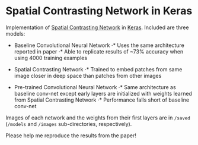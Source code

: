 # Spatial Contrasting Network in Keras

Implementation of [Spatial Contrasting Network](https://arxiv.org/abs/1610.00243) in [Keras](https://keras.io/). Included are three models: 

* Baseline Convolutional Neural Network
	⋅* Uses the same architecture reported in paper
	⋅* Able to replicate results of ~73% accuracy when using 4000 training examples

* Spatial Contrasting Network
	⋅* Trained to embed patches from same image closer in deep space than patches from other images

* Pre-trained Convolutional Neural Network
	⋅* Same architecture as baseline conv-net except early layers are initialized with weights learned from Spatial Contrasting Network
	⋅* Performance falls short of baseline conv-net

Images of each network and the weights from their first layers are in `/saved` (`/models` and `/images` sub-directories, respectively). 

Please help me reproduce the results from the paper! 

